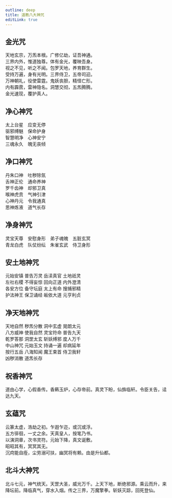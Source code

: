```yaml
---
outline: deep
title: 道教八大神咒
editLink: true
---
```


## 金光咒

天地玄宗，万炁本根。广修亿劫，证吾神通。<br>
三界内外，惟道独尊。体有金光，覆映吾身。<br>
视之不见，听之不闻。包罗天地，养育群生。<br>
受持万遍，身有光明。三界侍卫，五帝司迎。<br>
万神朝礼，役使雷霆。鬼妖丧胆，精怪亡形。<br>
内有霹雳，雷神隐名。洞慧交彻，五炁腾腾。<br>
金光速现，覆护真人。<br>

## 净心神咒

太上台星　应变无停<br>
驱邪缚魅　保命护身<br>
智慧明净　心神安宁<br>
三魂永久　魄无丧倾<br>

## 净口神咒

丹朱口神　吐秽除氛<br>
舌神正伦　通命养神<br>
罗千齿神　却邪卫真<br>
喉神虎贲　气神引津<br>
心神丹元　令我通真<br>
思神炼液　道气长存<br>

## 净身神咒

灵宝天尊　安慰身形　弟子魂魄　五脏玄冥<br>
青龙白虎　队仗纷纭　朱雀玄武　侍卫身形<br>

## 安土地神咒

元始安镇 普告万灵 岳渎真官 土地祇灵<br>
左社右稷 不得妄惊 回向正道 内外澄清<br>
各安方位 备守坛庭 太上有命 搜捕邪精<br>
护法神王 保卫诵经 皈依大道 元亨利贞<br>

## 净天地神咒

天地自然 秽炁分散 洞中玄虚 晃朗太元<br>
八方威神 使我自然 灵宝符命 普告九天<br>
乾罗答那 洞罡太玄 斩妖缚邪 度人万千<br>
中山神咒 元始玉文 持诵一遍 却病延年<br>
按行五岳 八海知闻 魔王束首 侍卫我轩<br>
凶秽消散 道炁长存<br>

## 祝香神咒

道由心学，心假香传。香爇玉炉，心存帝前。真灵下盼，仙旆临轩。令臣关告，迳达九天。

## 玄蕴咒

云篆太虚，浩劫之初。乍遐乍迩，或沉或浮。<br>
五方徘徊，一丈之余。天真皇人，按笔乃书。<br>
以演洞章，次书灵符。元始下降，真文诞敷。<br>
昭昭其有，冥冥其无。<br>
沉疴能自痊，尘劳溺可扶，幽冥将有赖。由是升仙都。<br>

## 北斗大神咒

北斗七元，神气统天。天罡大圣，威光万千。上天下地，断绝邪源。乘云而升，来降坛前。降临真气，穿水入烟。传之三界，万魔擎拳。斩妖灭踪，回死登仙。
